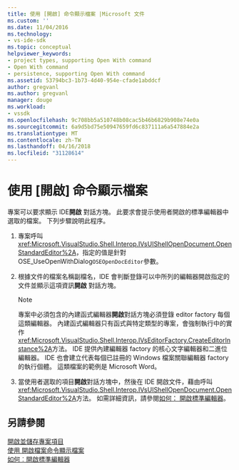 ```yaml
---
title: 使用 [開啟] 命令顯示檔案 |Microsoft 文件
ms.custom: ''
ms.date: 11/04/2016
ms.technology:
- vs-ide-sdk
ms.topic: conceptual
helpviewer_keywords:
- project types, supporting Open With command
- Open With command
- persistence, supporting Open With command
ms.assetid: 53794bc3-1b73-4d40-954e-cfade1abddcf
author: gregvanl
ms.author: gregvanl
manager: douge
ms.workload:
- vssdk
ms.openlocfilehash: 9c708bb5a510748b08cac5b46b6829b908e74e0a
ms.sourcegitcommit: 6a9d5bd75e50947659fd6c837111a6a547884e2a
ms.translationtype: MT
ms.contentlocale: zh-TW
ms.lasthandoff: 04/16/2018
ms.locfileid: "31128614"
---
```

# <a name="displaying-files-by-using-the-open-with-command"></a>使用 [開啟] 命令顯示檔案
專案可以要求顯示 IDE**開啟** 對話方塊。 此要求會提示使用者開啟的標準編輯器中選取的檔案。 下列步驟說明此程序。  
  
1.  專案呼叫<xref:Microsoft.VisualStudio.Shell.Interop.IVsUIShellOpenDocument.OpenStandardEditor%2A>，指定的值是針對 OSE_UseOpenWithDialog`OSEOpenDocEditor`參數。  
  
2.  根據文件的檔案名稱副檔名，IDE 會判斷登錄可以中所列的編輯器開啟指定的文件並顯示這項資訊**開啟** 對話方塊。  
  
    > [!NOTE]
    >  專案中必須包含的內建函式編輯器**開啟**對話方塊必須登錄 editor factory 每個這類編輯器。 內建函式編輯器只有函式與特定類型的專案，會強制執行中的實作<xref:Microsoft.VisualStudio.Shell.Interop.IVsEditorFactory.CreateEditorInstance%2A>方法。 IDE 提供內建編輯器 factory 的核心文字編輯器和二進位編輯器。 IDE 也會建立代表每個已註冊的 Windows 檔案關聯編輯器 factory 的執行個體。 這類檔案的範例是 Microsoft Word。  
  
3.  當使用者選取的項目**開啟**對話方塊中，然後在 IDE 開啟文件，藉由呼叫<xref:Microsoft.VisualStudio.Shell.Interop.IVsUIShellOpenDocument.OpenStandardEditor%2A>方法。 如需詳細資訊，請參閱[如何： 開啟標準編輯器](../../extensibility/how-to-open-standard-editors.md)。  
  
## <a name="see-also"></a>另請參閱  
 [開啟並儲存專案項目](../../extensibility/internals/opening-and-saving-project-items.md)   
 [使用 開啟檔案命令顯示檔案](../../extensibility/internals/displaying-files-by-using-the-open-file-command.md)   
 [如何︰開啟標準編輯器](../../extensibility/how-to-open-standard-editors.md)